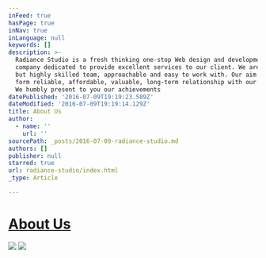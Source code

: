 ```yaml
---
inFeed: true
hasPage: true
inNav: true
inLanguage: null
keywords: []
description: >-
  Radiance Studio is a fresh thinking one-stop Web design and development
  company dedicated to provide excellent services to our client. We are a small
  but highly skilled team, approachable and easy to work with. Our aim is to
  form reliable, affordable, valuable, long-term relationship with our clients.
  We humbly present to you our achievements
datePublished: '2016-07-09T19:19:23.589Z'
dateModified: '2016-07-09T19:19:14.129Z'
title: About Us
author:
  - name: ''
    url: ''
sourcePath: _posts/2016-07-09-radiance-studio.md
authors: []
publisher: null
starred: true
url: radiance-studio/index.html
_type: Article

---
```

# [About Us][0]
![](https://the-grid-user-content.s3-us-west-2.amazonaws.com/7195c097-26d6-48f9-b759-00799698fc40.png)
![](https://the-grid-user-content.s3-us-west-2.amazonaws.com/008f4aba-1bb9-42f2-96a6-7981e2479c25.png)

[0]: null